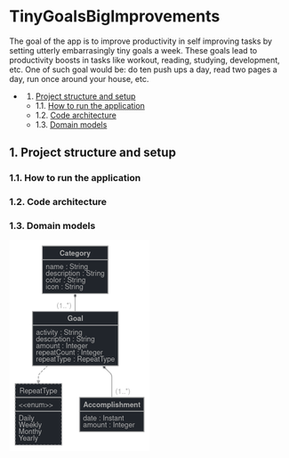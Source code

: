 # TinyGoalsBigImprovements

The goal of the app is to improve productivity in self improving tasks by setting utterly embarrasingly tiny goals a week. These goals lead to productivity boosts in tasks like workout, reading, studying, development, etc. One of such goal would be: do ten push ups a day, read two pages a day, run once around your house, etc.

<!-- vscode-markdown-toc -->
* 1. [Project structure and setup](#Projectstructureandsetup)
	* 1.1. [How to run the application](#Howtoruntheapplication)
	* 1.2. [Code architecture](#Codearchitecture)
	* 1.3. [Domain models](#Domainmodels)

<!-- vscode-markdown-toc-config
	numbering=true
	autoSave=true
	/vscode-markdown-toc-config -->
<!-- /vscode-markdown-toc -->

##  1. <a name='Projectstructureandsetup'></a>Project structure and setup

###  1.1. <a name='Howtoruntheapplication'></a>How to run the application

###  1.2. <a name='Codearchitecture'></a>Code architecture

###  1.3. <a name='Domainmodels'></a>Domain models

![](docs/doman_model_graph.png)